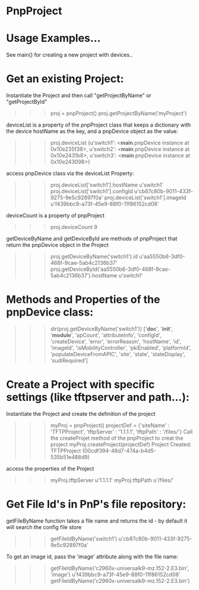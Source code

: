 # PnpProject
# ###############
#  Usage Examples...
 See main() for creating a new project with devices..
 
# Get an existing Project:
Instantiate the Project and then call "getProjectByName" or "getProjectById"
>>> proj = pnpProject()
>>> proj.getProjectByName('myProject')
>>>
 deviceList is a property of the pnpProject class that keeps a dictionary with the device hostName as the key, and a pnpDevice object as the value:
 >>> proj.deviceList
 {u'switch1': <__main__.pnpDevice instance at 0x10e235f38>, u'switch2': <__main__.pnpDevice instance at 0x10e2431b8>, u'switch3': <__main__.pnpDevice instance at 0x10e243098>}
 >>>
 >>>
  access pnpDevice class via the deviceList Property:
 >>> proj.deviceList['switch1'].hostName
 u'switch1'
 >>> proj.deviceList['switch1'].configId
 u'cb87c80b-9011-433f-9275-9e5c92897f0a'
 >>> proj.deviceList['switch1'].imageId
 u'f439bbc9-a73f-45e9-88f0-11f86152cd08'
 >>>
  deviceCount is a property of pnpProject
 >>> proj.deviceCount
 9
 >>>
  getDeviceByName and getDeviceById are methods of pnpProject that return the pnpDevice object in the Project
 >>> proj.getDeviceByName('switch1').id
 u'aa5550b6-3df0-468f-9cae-5ab4c2136b37'
 >>> proj.getDeviceById('aa5550b6-3df0-468f-9cae-5ab4c2136b37').hostName
 u'switch1'

# ###############
#  Methods and Properties of the pnpDevice class:
 >>> dir(proj.getDeviceByName('switch1'))
 ['__doc__', '__init__', '__module__', 'apCount', 'attributeInfo', 'configId', 'createDevice', 'error', 'errorReason', 'hostName', 'id', 'imageId', 'isMobilityController', 'pkiEnabled', 'platformId', 'populateDeviceFromAPIC', 'site', 'state', 'stateDisplay', 'sudiRequired']

# ###############
# Create a Project with specific settings (like tftpserver and path...):
 Instantiate the Project and create the definition of the project
 >>> myProj = pnpProject()
 >>> projectDef = {'siteName' : 'TFTPProject', 'tftpServer' : '1.1.1.1', 'tftpPath' : '/files/'}
  Call the createProjet method of the pnpProject to creat the project
 >>> myProj.createProject(projectDef)
 Project Created: TFTPProject (00cdf394-48d7-474a-b4d5-535b51e488d9)
 >>>
  access the properties of the Project
 >>> myProj.tftpServer
 u'1.1.1.1'
 >>> myProj.tftpPath
 u'/files/'
 
# ###############
# Get File Id's in PnP's file repository:

  getFileByName function takes a file name and returns the id - by default it will search the config file store
 >>> getFileIdByName('switch1')
 u'cb87c80b-9011-433f-9275-9e5c92897f0a'
 >>>
 >>>
  To get an image id, pass the 'image' attribute along with the file name:
 >>> getFileIdByName('c2960x-universalk9-mz.152-2.E3.bin', 'image')
 u'f439bbc9-a73f-45e9-88f0-11f86152cd08'
 >>> getFileIdByName('c2960x-universalk9-mz.152-2.E3.bin')
 >>>
 >>>